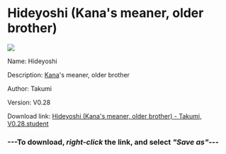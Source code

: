 # Hideyoshi (Kana's meaner, older brother)

<img src = "https://raw.githubusercontent.com/Arbiter1223/Koukou-Gurashi-Custom-Students/master/Students/Files/Hideyoshi%20(Kana's%20meaner%2C%20older%20brother).png">

Name: Hideyoshi

Description: <a href="Kana%20(Hideyoshi's%20idiotic%2C%20tsundere%20younger%20brother).md">Kana</a>'s meaner, older brother

Author: Takumi

Version: V0.28

Download link: <a href="https://raw.githubusercontent.com/Arbiter1223/Koukou-Gurashi-Custom-Students/master/Students/Files/Hideyoshi%20(Kana's%20meaner%2C%20older%20brother)%20-%20Takumi%2C%20V0.28.student">Hideyoshi (Kana's meaner, older brother) - Takumi, V0.28.student</a>

### ---**To download, _right-click_ the link, and select _"Save as"_**---

